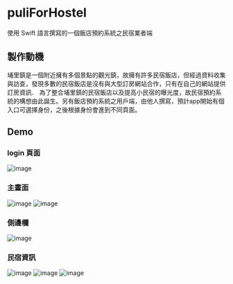 # puliForHostel
  使用 Swift 語言撰寫的一個飯店預約系統之民宿業者端
 
## 製作動機
  埔里鎮是一個附近擁有多個景點的觀光鎮，故擁有許多民宿飯店，但經過資料收集與訪查，發現多數的民宿飯店是沒有與大型訂房網站合作，只有在自己的網站提供訂房資訊．
  為了整合埔里鎮的民宿飯店以及提高小民宿的曝光度，故民宿預約系統的構想由此誕生。另有飯店預約系統之用戶端，由他人撰寫，預計app開始有個入口可選擇身份，之後根據身份會進到不同頁面。
 
## Demo

### login 頁面
![image](https://github.com/essentialSeagull/puliForHostel/blob/main/pics/login.png)

### 主畫面
![image](https://github.com/essentialSeagull/puliForHostel/blob/main/pics/%E5%9C%96%E7%89%87%201.png)
![image](https://github.com/essentialSeagull/puliForHostel/blob/main/pics/%E5%9C%96%E7%89%87%202.png)
### 側邊欄
![image](https://github.com/essentialSeagull/puliForHostel/blob/main/pics/%E5%9C%96%E7%89%87%203.png)
### 民宿資訊
![image](https://github.com/essentialSeagull/puliForHostel/blob/main/pics/%E5%9C%96%E7%89%87%204.png)
![image](https://github.com/essentialSeagull/puliForHostel/blob/main/pics/%E5%9C%96%E7%89%87%205.png)
![image](https://github.com/essentialSeagull/puliForHostel/blob/main/pics/%E5%9C%96%E7%89%87%206.png)
